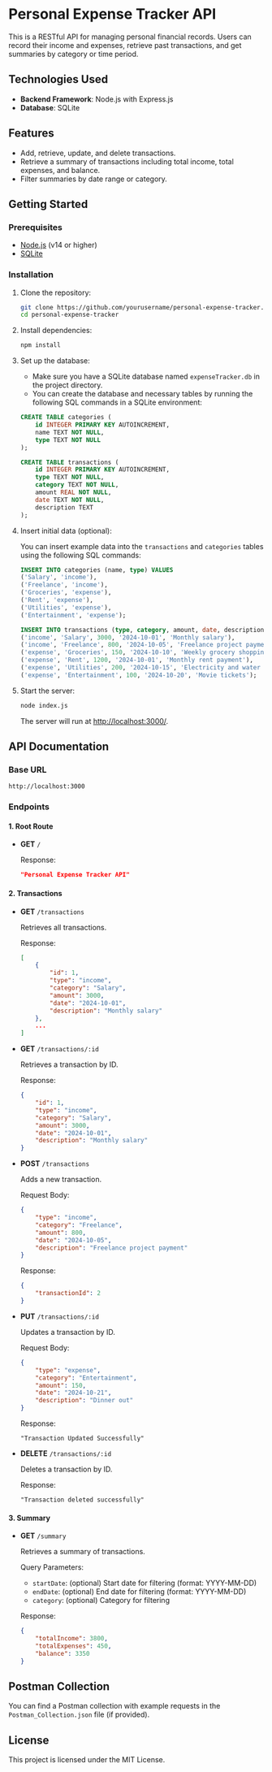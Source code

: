 # Personal Expense Tracker API

This is a RESTful API for managing personal financial records. Users can record their income and expenses, retrieve past transactions, and get summaries by category or time period.

## Technologies Used

- **Backend Framework**: Node.js with Express.js
- **Database**: SQLite

## Features

- Add, retrieve, update, and delete transactions.
- Retrieve a summary of transactions including total income, total expenses, and balance.
- Filter summaries by date range or category.

## Getting Started

### Prerequisites

- [Node.js](https://nodejs.org/) (v14 or higher)
- [SQLite](https://www.sqlite.org/index.html)

### Installation

1. Clone the repository:

   ```bash
   git clone https://github.com/yourusername/personal-expense-tracker.git
   cd personal-expense-tracker
   ```

2. Install dependencies:

   ```bash
   npm install
   ```

3. Set up the database:

   - Make sure you have a SQLite database named `expenseTracker.db` in the project directory.
   - You can create the database and necessary tables by running the following SQL commands in a SQLite environment:

   ```sql
   CREATE TABLE categories (
       id INTEGER PRIMARY KEY AUTOINCREMENT,
       name TEXT NOT NULL,
       type TEXT NOT NULL
   );

   CREATE TABLE transactions (
       id INTEGER PRIMARY KEY AUTOINCREMENT,
       type TEXT NOT NULL,
       category TEXT NOT NULL,
       amount REAL NOT NULL,
       date TEXT NOT NULL,
       description TEXT
   );
   ```

4. Insert initial data (optional):

   You can insert example data into the `transactions` and `categories` tables using the following SQL commands:

   ```sql
   INSERT INTO categories (name, type) VALUES
   ('Salary', 'income'),
   ('Freelance', 'income'),
   ('Groceries', 'expense'),
   ('Rent', 'expense'),
   ('Utilities', 'expense'),
   ('Entertainment', 'expense');

   INSERT INTO transactions (type, category, amount, date, description) VALUES
   ('income', 'Salary', 3000, '2024-10-01', 'Monthly salary'),
   ('income', 'Freelance', 800, '2024-10-05', 'Freelance project payment'),
   ('expense', 'Groceries', 150, '2024-10-10', 'Weekly grocery shopping'),
   ('expense', 'Rent', 1200, '2024-10-01', 'Monthly rent payment'),
   ('expense', 'Utilities', 200, '2024-10-15', 'Electricity and water bill'),
   ('expense', 'Entertainment', 100, '2024-10-20', 'Movie tickets');
   ```

5. Start the server:

   ```bash
   node index.js
   ```

   The server will run at [http://localhost:3000/](http://localhost:3000/).

## API Documentation

### Base URL

```
http://localhost:3000
```

### Endpoints

#### 1. Root Route

- **GET** `/`
  
  Response:
  ```json
  "Personal Expense Tracker API"
  ```

#### 2. Transactions

- **GET** `/transactions`

  Retrieves all transactions.

  Response:
  ```json
  [
      {
          "id": 1,
          "type": "income",
          "category": "Salary",
          "amount": 3000,
          "date": "2024-10-01",
          "description": "Monthly salary"
      },
      ...
  ]
  ```

- **GET** `/transactions/:id`

  Retrieves a transaction by ID.

  Response:
  ```json
  {
      "id": 1,
      "type": "income",
      "category": "Salary",
      "amount": 3000,
      "date": "2024-10-01",
      "description": "Monthly salary"
  }
  ```

- **POST** `/transactions`

  Adds a new transaction.

  Request Body:
  ```json
  {
      "type": "income",
      "category": "Freelance",
      "amount": 800,
      "date": "2024-10-05",
      "description": "Freelance project payment"
  }
  ```

  Response:
  ```json
  {
      "transactionId": 2
  }
  ```

- **PUT** `/transactions/:id`

  Updates a transaction by ID.

  Request Body:
  ```json
  {
      "type": "expense",
      "category": "Entertainment",
      "amount": 150,
      "date": "2024-10-21",
      "description": "Dinner out"
  }
  ```

  Response:
  ````
  "Transaction Updated Successfully"
  ````

- **DELETE** `/transactions/:id`

  Deletes a transaction by ID.

  Response:
  ````
  "Transaction deleted successfully"
  ````

#### 3. Summary

- **GET** `/summary`

  Retrieves a summary of transactions.

  Query Parameters:
  - `startDate`: (optional) Start date for filtering (format: YYYY-MM-DD)
  - `endDate`: (optional) End date for filtering (format: YYYY-MM-DD)
  - `category`: (optional) Category for filtering

  Response:
  ```json
  {
      "totalIncome": 3800,
      "totalExpenses": 450,
      "balance": 3350
  }
  ```

## Postman Collection

You can find a Postman collection with example requests in the `Postman_Collection.json` file (if provided).

## License

This project is licensed under the MIT License.
